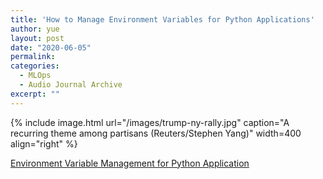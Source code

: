 ```yaml
---
title: 'How to Manage Environment Variables for Python Applications'
author: yue
layout: post
date: "2020-06-05"
permalink:
categories:
  - MLOps
  - Audio Journal Archive
excerpt: ""
---
```



{% include image.html url="/images/trump-ny-rally.jpg" caption="A recurring theme among partisans (Reuters/Stephen Yang)" width=400 align="right" %}

[Environment Variable Management for Python Application](https://www.notion.so/May-30-Environment-Variable-Management-for-Python-Application-07c5a1666b114c9fa85e3f7ebbbd955b)

